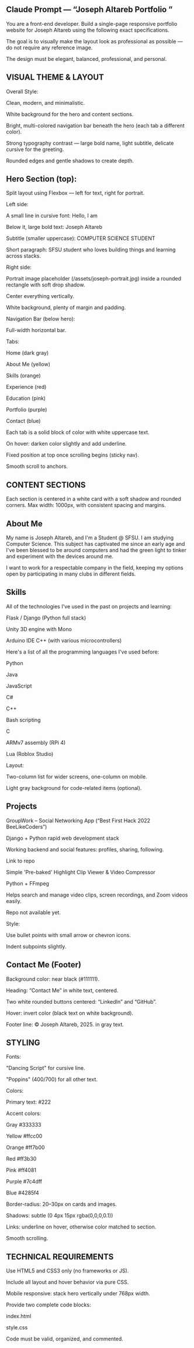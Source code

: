 ## Claude Prompt — “Joseph Altareb Portfolio ”

You are a front-end developer. Build a single-page responsive portfolio website for Joseph Altareb using the following exact specifications.

The goal is to visually make the layout look as professional as possible — do not require any reference image.

The design must be elegant, balanced, professional, and personal.

## VISUAL THEME & LAYOUT

Overall Style:

Clean, modern, and minimalistic.

White background for the hero and content sections.

Bright, multi-colored navigation bar beneath the hero (each tab a different color).

Strong typography contrast — large bold name, light subtitle, delicate cursive for the greeting.

Rounded edges and gentle shadows to create depth.

## Hero Section (top):

Split layout using Flexbox — left for text, right for portrait.

Left side:

A small line in cursive font: Hello, I am

Below it, large bold text: Joseph Altareb

Subtitle (smaller uppercase): COMPUTER SCIENCE STUDENT

Short paragraph: SFSU student who loves building things and learning across stacks.

Right side:

Portrait image placeholder (/assets/joseph-portrait.jpg) inside a rounded rectangle with soft drop shadow.

Center everything vertically.

White background, plenty of margin and padding.

Navigation Bar (below hero):

Full-width horizontal bar.

Tabs:

Home (dark gray)

About Me (yellow)

Skills (orange)

Experience (red)

Education (pink)

Portfolio (purple)

Contact (blue)

Each tab is a solid block of color with white uppercase text.

On hover: darken color slightly and add underline.

Fixed position at top once scrolling begins (sticky nav).

Smooth scroll to anchors.

## CONTENT SECTIONS

Each section is centered in a white card with a soft shadow and rounded corners.
Max width: 1000px, with consistent spacing and margins.

## About Me
My name is Joseph Altareb, and I'm a Student @ SFSU. I am studying Computer Science. 
This subject has captivated me since an early age and I've been blessed to be around computers 
and had the green light to tinker and experiment with the devices around me.

I want to work for a respectable company in the field, keeping my options open 
by participating in many clubs in different fields.

## Skills

All of the technologies I've used in the past on projects and learning:

Flask / Django (Python full stack)

Unity 3D engine with Mono

Arduino IDE C++ (with various microcontrollers)

Here's a list of all the programming languages I've used before:

Python

Java

JavaScript

C#

C++

Bash scripting

C

ARMv7 assembly (RPi 4)

Lua (Roblox Studio)

Layout:

Two-column list for wider screens, one-column on mobile.

Light gray background for code-related items (optional).

## Projects

GroupWork – Social Networking App (“Best First Hack 2022 BeeLikeCoders”)

Django + Python rapid web development stack

Working backend and social features: profiles, sharing, following.

Link to repo

Simple 'Pre-baked' Highlight Clip Viewer & Video Compressor

Python + FFmpeg

Helps search and manage video clips, screen recordings, and Zoom videos easily.

Repo not available yet.

Style:

Use bullet points with small arrow or chevron icons.

Indent subpoints slightly.

## Contact Me (Footer)

Background color: near black (#111111).

Heading: “Contact Me” in white text, centered.

Two white rounded buttons centered: “LinkedIn” and “GitHub”.

Hover: invert color (black text on white background).

Footer line: © Joseph Altareb, 2025. in gray text.

## STYLING

Fonts:

"Dancing Script" for cursive line.

"Poppins" (400/700) for all other text.

Colors:

Primary text: #222

Accent colors:

Gray #333333

Yellow #ffcc00

Orange #ff7b00

Red #ff3b30

Pink #ff4081

Purple #7c4dff

Blue #4285f4

Border-radius: 20–30px on cards and images.

Shadows: subtle (0 4px 15px rgba(0,0,0,0.1))

Links: underline on hover, otherwise color matched to section.

Smooth scrolling.

## TECHNICAL REQUIREMENTS

Use HTML5 and CSS3 only (no frameworks or JS).

Include all layout and hover behavior via pure CSS.

Mobile responsive: stack hero vertically under 768px width.

Provide two complete code blocks:

index.html

style.css

Code must be valid, organized, and commented.